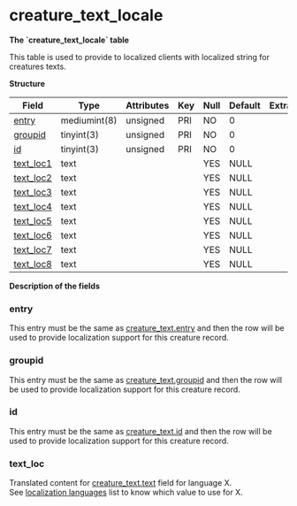 # creature\_text\_locale

**The \`creature\_text\_locale\` table**

This table is used to provide to localized clients with localized string for creatures texts.

**Structure**

| Field                   | Type         | Attributes | Key | Null | Default | Extra | Comment |
|-------------------------|--------------|------------|-----|------|---------|-------|---------|
| [entry](#entry)         | mediumint(8) | unsigned   | PRI | NO   | 0       |       |         |
| [groupid](#groupid)     | tinyint(3)   | unsigned   | PRI | NO   | 0       |       |         |
| [id](#id)               | tinyint(3)   | unsigned   | PRI | NO   | 0       |       |         |
| [text\_loc1](#text_loc) | text         |            |     | YES  | NULL    |       |         |
| [text\_loc2](#text_loc) | text         |            |     | YES  | NULL    |       |         |
| [text\_loc3](#text_loc) | text         |            |     | YES  | NULL    |       |         |
| [text\_loc4](#text_loc) | text         |            |     | YES  | NULL    |       |         |
| [text\_loc5](#text_loc) | text         |            |     | YES  | NULL    |       |         |
| [text\_loc6](#text_loc) | text         |            |     | YES  | NULL    |       |         |
| [text\_loc7](#text_loc) | text         |            |     | YES  | NULL    |       |         |
| [text\_loc8](#text_loc) | text         |            |     | YES  | NULL    |       |         |

**Description of the fields**

### entry

This entry must be the same as [creature\_text.entry](creature_text.md#entry) and then the row will be used to provide localization support for this creature record.

### groupid

This entry must be the same as [creature\_text.groupid](creature_text.md#groupid) and then the row will be used to provide localization support for this creature record.

### id

This entry must be the same as [creature\_text.id](creature_text.md#id) and then the row will be used to provide localization support for this creature record.

### text\_loc

Translated content for [creature\_text.text](creature_text.md#text) field for language X.
See [localization languages](../../dbc/Localization_lang.md) list to know which value to use for X.

 
